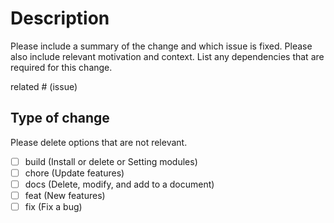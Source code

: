 # Description

Please include a summary of the change and which issue is fixed. Please also include relevant motivation and context. List any dependencies that are required for this change.

related # (issue)

## Type of change

Please delete options that are not relevant.

- [ ] build (Install or delete or Setting modules)
- [ ] chore (Update features)
- [ ] docs (Delete, modify, and add to a document)
- [ ] feat (New features)
- [ ] fix (Fix a bug)
